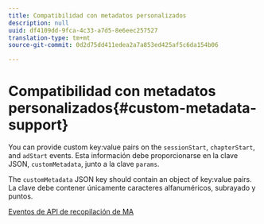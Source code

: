 ```yaml
---
title: Compatibilidad con metadatos personalizados
description: null
uuid: df4109dd-9fca-4c33-a7d5-8e6eec257527
translation-type: tm+mt
source-git-commit: 0d2d75dd411edea2a7a853ed425af5c6da154b06

---
```



# Compatibilidad con metadatos personalizados{#custom-metadata-support}

You can provide custom key:value pairs on the `sessionStart`, `chapterStart`, and `adStart` events. Esta información debe proporcionarse en la clave JSON, `customMetadata`, junto a la clave `params`.

The `customMetadata` JSON key should contain an object of key:value pairs. La clave debe contener únicamente caracteres alfanuméricos, subrayado y puntos.

[Eventos de API de recopilación de MA](/help/media-collection-api/mc-api-ref/mc-api-events-req.md)

